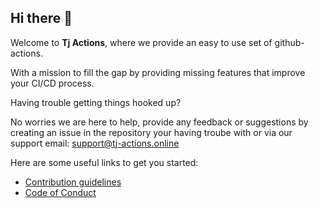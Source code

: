 ## Hi there 👋

Welcome to **Tj Actions**, where we provide an easy to use set of github-actions.

With a mission to fill the gap by providing missing features that improve your CI/CD process.

Having trouble getting things hooked up? 

No worries we are here to help, provide any feedback or suggestions by creating an issue in the repository your having troube with 
or via our support email: support@tj-actions.online

Here are some useful links to get you started:

* [Contribution guidelines](../contributionguidlines)
* [Code of Conduct](../codeofconduct)
